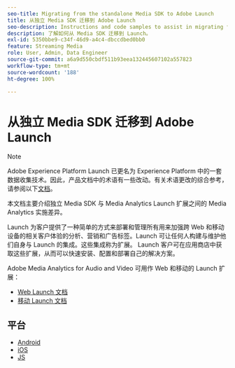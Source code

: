 ```yaml
---
seo-title: Migrating from the standalone Media SDK to Adobe Launch
title: 从独立 Media SDK 迁移到 Adobe Launch
seo-description: Instructions and code samples to assist in migrating from the Media SDK to Launch.
description: 了解如何从 Media SDK 迁移到 Launch。
exl-id: 5350bbe9-c34f-46d9-a4c4-dbccdbed0bb0
feature: Streaming Media
role: User, Admin, Data Engineer
source-git-commit: a6a9d550cbdf511b93eea132445607102a557823
workflow-type: tm+mt
source-wordcount: '188'
ht-degree: 100%

---
```


# 从独立 Media SDK 迁移到 Adobe Launch

>[!NOTE]
>Adobe Experience Platform Launch 已更名为 Experience Platform 中的一套数据收集技术。因此，产品文档中的术语有一些改动。有关术语更改的综合参考，请参阅以下[文档](https://experienceleague.adobe.com/docs/experience-platform/tags/term-updates.html?lang=zh-Hans)。

本文档主要介绍独立 Media SDK 与 Media Analytics Launch 扩展之间的 Media Analytics 实施差异。

Launch 为客户提供了一种简单的方式来部署和管理所有用来加强跨 Web 和移动设备的相关客户体验的分析、营销和广告标签。Launch 可让任何人构建与维护他们自身与 Launch 的集成。这些集成称为扩展。
Launch 客户可在应用商店中获取这些扩展，从而可以快速安装、配置和部署自己的解决方案。

Adobe Media Analytics for Audio and Video 可用作 Web 和移动的 Launch 扩展：

* [Web Launch 文档](https://experienceleague.adobe.com/docs/experience-platform/tags/extensions/adobe/media-analytics/overview.html?lang=zh-Hans)
* [移动 Launch 文档](https://developer.adobe.com/client-sdks/documentation/adobe-media-analytics/)

## 平台

* [Android](/help/legacy/sdk-to-launch/sdk-to-launch-migration-platforms/sdk-to-launch-migration-android.md)
* [iOS](/help/legacy/sdk-to-launch/sdk-to-launch-migration-platforms/sdk-to-launch-migration-ios.md)
* [JS](/help/legacy/sdk-to-launch/sdk-to-launch-migration-platforms/sdk-to-launch-migration-js.md)
